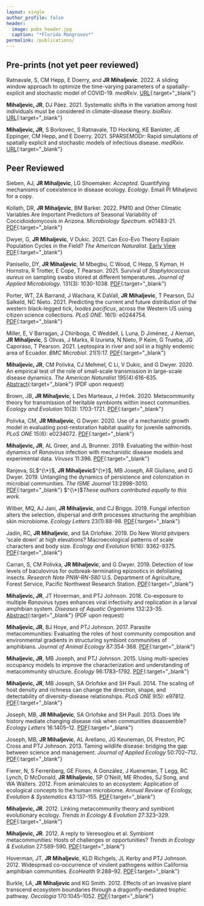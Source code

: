```yaml
---
layout: single
author_profile: false
header:
  image: pubs_header.jpg
  caption: "*Florida Mangroves*"
permalink: /publications/
---
```


## Pre-prints (not yet peer reviewed)

Ratnavale, S, CM Hepp,  E Doerry, and **JR Mihaljevic**. 2022.   A sliding window approach to optimize the time-varying parameters of a spatially-explicit and stochastic model of COVID-19. *medRxiv*. [URL](https://www.medrxiv.org/content/10.1101/2022.03.21.22272590v1){:target="_blank"}

**Mihaljevic, JR**, DJ Páez. 2021. Systematic shifts in the variation among host individuals must be considered in climate-disease theory. *bioRxiv*. [URL](https://www.biorxiv.org/content/10.1101/2021.08.30.458260v1){:target="_blank"}

**Mihaljevic, JR**,  S Borkovec,  S Ratnavale,  TD Hocking,  KE Banister,  JE Eppinger,  CM Hepp,  and  E  Doerry. 2021.   SPARSEMODr:   Rapid  simulations  of  spatially  explicit  and stochastic  models  of  infectious  disease. *medRxiv*. [URL](https://www.medrxiv.org/content/early/2021/05/18/2021.05.13.21256216){:target="_blank"}

## Peer Reviewed

Sieben, AJ, **JR Mihaljevic**, LG Shoemaker. *Accepted*. Quantifying mechanisms of coexistence in disease ecology. *Ecology*. Email PI Mihaljevic for a copy.

Kollath, DR, **JR Mihaljevic**, BM Barker. 2022. PM10 and Other Climatic Variables Are Important Predictors of Seasonal Variability of Coccidioidomycosis in Arizona. *Microbiology Spectrum*. e01483-21. [PDF](https://journals.asm.org/doi/full/10.1128/spectrum.01483-21){:target="_blank"}

Dwyer, G, **JR Mihaljevic**, V Dukic. 2021. Can Eco-Evo Theory Explain Population Cycles in the Field? *The American Naturalist*. [Early View PDF](https://www.journals.uchicago.edu/doi/abs/10.1086/717178?journalCode=an){:target="_blank"}

Panisello, DY, **JR Mihaljevic**, M Mbegbu, C Wood, C Hepp, S Kyman, H Hornstra, R Trotter, E Cope, T Pearson. 2021. Survival of *Staphylococcus aureus* on sampling swabs stored at different temperatures. *Journal of Applied Microbiology*. 131(3): 1030-1038. [PDF](https://sfamjournals.onlinelibrary.wiley.com/doi/10.1111/jam.15023){:target="_blank"}

Porter, WT, ZA Barrand, J Wachara, K DaVall, **JR Mihaljevic**, T Pearson, DJ Salkeld, NC Nieto. 2021. Predicting the current and future distribution of the western black-legged tick, *Ixodes pacificus*, across the Western US using citizen science collections. *PLoS ONE*. 16(1): e0244754. [PDF](https://journals.plos.org/plosone/article?id=10.1371/journal.pone.0244754){:target="_blank"}

Miller, E, V Barragan, J Chiriboga, C Weddell, L Luna, D Jiménez, J Aleman, **JR Mihaljevic**, S Olivas, J Marks, R Izurieta, N Nieto, P Keim, G Trueba, JG Caporaso, T Pearson. 2021. Leptospira in river and soil in a highly endemic area of Ecuador. *BMC Microbiol*. 21(1):17. [PDF](https://bmcmicrobiol.biomedcentral.com/articles/10.1186/s12866-020-02069-y){:target="_blank"}

**Mihaljevic, JR**, CM Polivka, CJ Mehmel, C Li, V Dukic, and G Dwyer. 2020. An empirical test of the role of small-scale transmission in large-scale disease dynamics. *The American Naturalist* 195(4):616-635. [Abstract](https://www.journals.uchicago.edu/doi/abs/10.1086/707457?journalCode=an){:target="_blank"} (PDF upon request)


Brown, JB, **JR Mihaljevic**, L Des Marteaux, J Hrček. 2020. Metacommunity theory for transmission of heritable symbionts within insect communities. *Ecology and Evolution* 10(3): 1703-1721. [PDF](https://onlinelibrary.wiley.com/doi/epdf/10.1002/ece3.5754){:target="_blank"}

Polivka, CM, **JR Mihaljevic**, G Dwyer. 2020. Use of a mechanistic growth model in evaluating post-restoration habitat quality for juvenile salmonids. *PLoS ONE* 15(6): e0234072. [PDF](https://journals.plos.org/plosone/article?id=10.1371/journal.pone.0234072){:target="_blank"}

**Mihaljevic, JR**, AL Greer, and JL Brunner. 2019. Evaluating the within-host dynamics of *Ranavirus* infection with mechanistic disease models and experimental data. *Viruses* 11:396. [PDF](https://www.mdpi.com/1999-4915/11/5/396){:target="_blank"}

Ranjeva, SL$^{\*}$, **JR Mihaljevic**$^{\*}$, MB Joseph, AR Giuliano, and G Dwyer. 2019. Untangling the dynamics of persistence and colonization in microbial communities. *The ISME Journal* 13:2998–3010. [PDF](https://www.nature.com/articles/s41396-019-0488-7){:target="_blank"} $^{\*}$*These authors contributed equally to this work.*

Wilber, MQ, AJ Jani, **JR Mihaljevic**, and CJ Briggs. 2019. Fungal infection alters the selection, dispersal and drift processes structuring the amphibian skin microbiome. *Ecology Letters* 23(1):88-98. [PDF]( https://doi.org/10.1111/ele.13414){:target="_blank"}

Jadin, RC, **JR Mihaljevic**, and SA Orlofske. 2019. Do New World pitvipers ‘scale down’ at high elevations? Macroecological patterns of scale characters and body size. *Ecology and Evolution* 9(16): 9362-9375. [PDF](https://onlinelibrary.wiley.com/doi/full/10.1002/ece3.5486){:target="_blank"} 

Carran, S, CM Polivka, **JR Mihaljevic**, and G Dwyer. 2019. Detection of low levels of baculovirus for outbreak-terminating epizootics in defoliating insects. *Research Note PNW-RN-580* U.S. Department of Agriculture, Forest Service, Pacific Northwest Research Station. [PDF](https://www.fs.fed.us/pnw/pubs/pnw_rn580.pdf){:target="_blank"}

**Mihaljevic, JR**, JT Hoverman, and PTJ Johnson. 2018. Co-exposure to multiple *Ranavirus* types enhances viral infectivity and replication in a larval amphibian system. *Diseases of Aquatic Organisms* 132:23-35. [Abstract](https://doi.org/10.3354/dao03300){:target="_blank"} (PDF upon request)

**Mihaljevic, JR**, BJ Hoye, and PTJ Johnson. 2017. Parasite metacommunities: Evaluating the roles of host community composition and environmental gradients in structuring symbiont communities of amphibians. *Journal of Animal Ecology* 87:354-368. [PDF](https://drive.google.com/file/d/1UVSHMO-08w943HRcI9GnAOQwWU0tt5um/view?usp=sharing){:target="_blank"} 

**Mihaljevic, JR**, MB Joseph, and PTJ Johnson. 2015. Using multi-species occupancy models to improve the characterization and understanding of metacommunity structure. *Ecology* 96:1783–1792. [PDF](https://drive.google.com/open?id=0B9UsfqlH3_y1MFVXbl9HRXpJclk){:target="_blank"}

**Mihaljevic, JR**, MB Joseph, SA Orlofske and SH Paull. 2014. The scaling of host density and richness can change the direction, shape, and detectability of diversity-disease relationships. *PLoS ONE* 9(5): e97812. [PDF](https://drive.google.com/open?id=0B9UsfqlH3_y1ZDlBTzFwelhqblk){:target="_blank"}

Joseph, MB, **JR Mihaljevic**, SA Orlofske and SH Paull. 2013. Does life history mediate changing disease risk when communities disassemble? *Ecology Letters* 16:1405–12. [PDF](https://drive.google.com/open?id=0B9UsfqlH3_y1OEdSVE9ydERoYm8){:target="_blank"}

Joseph, MB, **JR Mihaljevic**, AL Arellano, JG Keuneman, DL Preston, PC Cross and PTJ Johnson. 2013. Taming wildlife disease: bridging the gap between science and management. *Journal of Applied Ecology* 50:702–712. [PDF](https://drive.google.com/open?id=0B9UsfqlH3_y1N1dONzNsWTE0R0U){:target="_blank"}

Fierer, N, S Ferrenberg, GE Flores, A González, J Kueneman, T Legg, RC Lynch, D McDonald, **JR Mihaljevic**, SP O’Neill, ME Rhodes, SJ Song, and WA Walters. 2012. From animalcules to an ecosystem: Application of ecological concepts to the human microbiome. *Annual Review of Ecology, Evolution & Systematics* 43:137–155. [PDF](https://drive.google.com/open?id=0B9UsfqlH3_y1VUZqQTNyU09Nd0k){:target="_blank"}

**Mihaljevic, JR**. 2012. Linking metacommunity theory and symbiont evolutionary ecology. *Trends in Ecology & Evolution* 27:323–329. [PDF](https://drive.google.com/open?id=0B9UsfqlH3_y1RWcxNUROTzVXdkU){:target="_blank"}

**Mihaljevic, JR**. 2012. A reply to Veresoglou et al. Symbiont metacommunities: Hosts of challenges or opportunities? *Trends in Ecology & Evolution* 27:589-590. [PDF](https://drive.google.com/open?id=0B9UsfqlH3_y1SGNQdzdNQ2V3eVk){:target="_blank"}

Hoverman, JT, **JR Mihaljevic**, KLD Richgels, JL Kerby and PTJ Johnson. 2012. Widespread co-occurrence of virulent pathogens within California amphibian communities. *EcoHealth* 9:288–92. [PDF](https://drive.google.com/open?id=0B9UsfqlH3_y1RVM4U2xxMmFKV00){:target="_blank"}

Burkle, LA, **JR Mihaljevic** and KG Smith. 2012. Effects of an invasive plant transcend ecosystem boundaries through a dragonfly-mediated trophic pathway. *Oecologia* 170:1045–1052. [PDF](https://drive.google.com/open?id=0B9UsfqlH3_y1aFFsSV9TeURMUGc){:target="_blank"}



